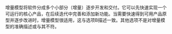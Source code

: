 增量模型将软件分成多个小部分（增量）逐步开发和交付。它可以先快速实现一个可运行的核心产品，在后续迭代中完善和添加新功能。当需要快速得到可用产品原型并逐步改进时，增量模型很适用，这与选项B描述一致。其他选项不是对增量模型的准确描述或与其不符。
